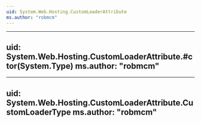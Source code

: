 ```yaml
---
uid: System.Web.Hosting.CustomLoaderAttribute
ms.author: "robmcm"
---
```


---
uid: System.Web.Hosting.CustomLoaderAttribute.#ctor(System.Type)
ms.author: "robmcm"
---

---
uid: System.Web.Hosting.CustomLoaderAttribute.CustomLoaderType
ms.author: "robmcm"
---

